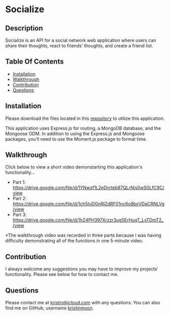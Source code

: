   # Socialize

  ## Description
  Socialize is an API for a social network web application where users can share their thoughts, react to friends’ thoughts, and create a friend list.

  ## Table Of Contents
  * [Installation](#installation)
  * [Walkthrough](#walkthrough)
  * [Contribution](#contribution)
  * [Questions](#questions)


  ## Installation
  Please download the files located in this [repository](https://github.com/kristinmoon/socialize) to utilize this application.
  
  This application uses Express.js for routing, a MongoDB database, and the Mongoose ODM. In addition to using the Express.js and Mongoose packages, you’ll need to use the Moment.js package to format time.

  ## Walkthrough
Click below to view a short video demonstarting this application's functionality...
- Part 1: https://drive.google.com/file/d/1YNwzf1L2eDrcteb87QLrNis0wS0LfC9C/view
- Part 2: https://drive.google.com/file/d/1ch5IvDGnRIZdRF01nc6o8bxVDaCRNLVg/view
- Part 3: https://drive.google.com/file/d/1hZ4PH397Xrzzr3ug5ErHuqT_LsTDmT2_/view

*The walkthrough video was recorded in three parts because I was having difficulty demonstrating all of the functions in one 5-minute video.

  ## Contribution
  I always welcome any suggestions you may have to improve my projects' functionality. Please see below for how to contact me.

  ## Questions
  Please contact me at [kristin@icloud.com](mailto:kristin@icloud.com) with any questions. You can also find me on GitHub, username [kristinmoon](https://github.com/kristinmoon).
